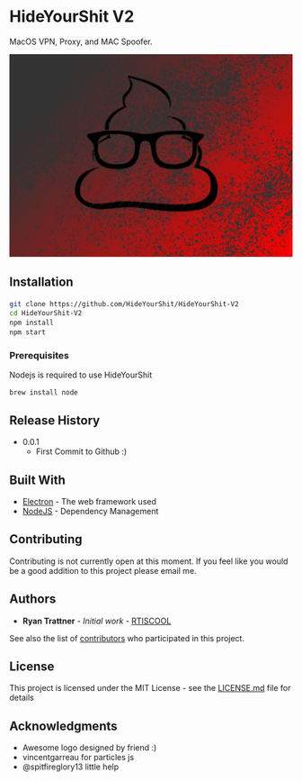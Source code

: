 # HideYourShit V2

MacOS VPN, Proxy, and MAC Spoofer.


![](header.png)

## Installation


```sh
git clone https://github.com/HideYourShit/HideYourShit-V2
cd HideYourShit-V2
npm install
npm start 
```

### Prerequisites

Nodejs is required to use HideYourShit

```
brew install node
```

## Release History

* 0.0.1
    * First Commit to Github :)

## Built With

* [Electron](https://electronjs.org/) - The web framework used
* [NodeJS](https://nodejs.org/en/) - Dependency Management

## Contributing

Contributing is not currently open at this moment. If you feel like you would be a good addition to this project please email me.

## Authors

* **Ryan Trattner** - *Initial work* - [RTISCOOL](https://github.com/RTISCOOL)

See also the list of [contributors](https://github.com/HideYourShit/HideYourShit-V2/contributors) who participated in this project.

## License

This project is licensed under the MIT License - see the [LICENSE.md](LICENSE.md) file for details

## Acknowledgments

* Awesome logo designed by friend :)
* vincentgarreau for particles js
* @spitfireglory13 little help 
